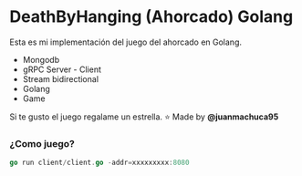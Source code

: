 # DeathByHanging (Ahorcado) Golang

Esta es mi implementación del juego del ahorcado en Golang.

* Mongodb
* gRPC Server - Client 
* Stream bidirectional 
* Golang
* Game

Si te gusto el juego regalame un estrella. ⭐
Made by <b>@juanmachuca95</b>

### ¿Como juego?

```go
go run client/client.go -addr=xxxxxxxxx:8080
```


